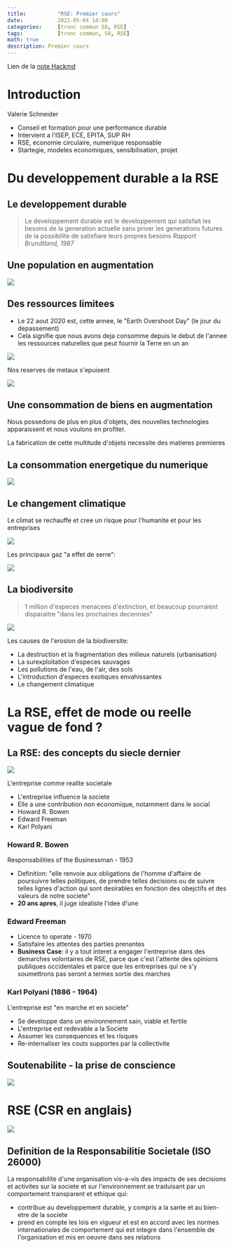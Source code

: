```yaml
---
title:          "RSE: Premier cours"
date:           2021-05-04 14:00
categories:     [tronc commun S8, RSE]
tags:           [tronc commun, S8, RSE]
math: true
description: Premier cours
---
```

Lien de la [note Hackmd](https://hackmd.io/@lemasymasa/BJCkj20D_)

# Introduction
Valerie Schneider
- Conseil et formation pour une performance durable
- Intervient a l'ISEP, ECE, EPITA, SUP RH
- RSE, economie circulaire, numerique responsable
- Startegie, modeles economiques, sensibilisation, projet

# Du developpement durable a la RSE

## Le developpement durable
> Le developpement durable est le developpement qui satisfait les besoins de la generation actuelle sans priver les generations futures de la possibilite de satisfiare leurs propres besoins
> *Rapport Brundtland, 1987*

## Une population en augmentation

![](https://i.imgur.comH0Uze4.png)

## Des ressources limitees
- Le 22 aout 2020 est, cette annee, le "Earth Overshoot Day" (le jour du depassement)
- Cela signifie que nous avons deja consomme depuis le debut de l'annee les ressources naturelles que peut fournir la Terre en un an

![](https://i.imgur.com/YTXsezC.png)

Nos reserves de metaux s'epuisent

![](https://i.imgur.com/MjcNr2v.png)

## Une consommation de biens en augmentation

Nous possedons de plus en plus d'objets, des nouvelles technologies apparaissent et nous voulons en profiter.

La fabrication de cette multitude d'objets necessite des matieres premieres

## La consommation energetique du numerique

![](https://i.imgur.com/5SJMDEy.png)

## Le changement climatique

<div class="alert alert-info" role="alert" markdown="1">
Le climat se rechauffe et cree un risque pour l'humanite et pour les entreprises
</div>

![](https://i.imgur.com/Uh0AGX4.png)

Les principaux gaz "a effet de serre":

![](https://i.imgur.coml1FWnL.png)


## La biodiversite

> 1 million d'especes menacees d'extinction, et beaucoup pourraient disparaitre "dans les prochaines decennies"

![](https://i.imgur.com/YrzETLK.jpg)

Les causes de l'erosion de la biodiversite:
- La destruction et la fragmentation des milieux naturels (urbanisation)
- La surexploitation d'especes sauvages
- Les pollutions de l'eau, de l'air, des sols
- L'introduction d'especes exotiques envahissantes
- Le changement climatique

# La RSE, effet de mode ou reelle vague de fond ?

## La RSE: des concepts du siecle dernier

![](https://i.imgur.com/S7UE924.png)

L'entreprise comme realite societale
- L'entreprise influence la societe
- Elle a une contribution non economique, notamment dans le social
- Howard R. Bowen
- Edward Freeman
- Karl Polyani

### Howard R. Bowen
Responsabilities of the Businessman - 1953

- Definition: "elle renvoie aux obligations de l'homme d'affaire de poursuivre telles politiques, de prendre telles decisions ou de suivre telles lignes d'action qui sont desirables en fonction des obejctifs et des valeurs de notre societe"
- **20 ans apres**, il juge idealiste l'idee d'une

### Edward Freeman
- Licence to operate - 1970
- Satisfaire les attentes des parties prenantes
- **Business Case**: il y a tout interet a engager l'entreprise dans des demarches volontaires de RSE, parce que c'est l'attente des opinions publiques occidentales et parce que les entreprises qui ne s'y soumettrons pas seront a termes sortie des marches

### Karl Polyani (1886 - 1964)
L'entreprise est "en marche et en societe"
- Se developpe dans un environnement sain, viable et fertile
- L'entreprise est redevable a la Societe
- Assumer les consequences et les risques
- Re-internaliser les couts supportes par la collectivite

## Soutenabilite - la prise de conscience

![](https://i.imgur.com/QTiqdbc.png)

# RSE (CSR en anglais)

![](https://i.imgur.com/0XsYKCe.png)

## Definition de la Responsabilitie Societale (ISO 26000)
La responsabilite d'une organisation vis-a-vis des impacts de ses decisions et activites sur la societe et sur l'environnement se traduisant par un comportement transparent et ethique qui:
- contribue au developpement durable, y compris a la sante et au bien-etre de la societe
- prend en compte les lois en vigueur et est en accord avec les normes internationales de comportement qui est integre dans l'ensemble de l'organisation et mis en oeuvre dans ses relations